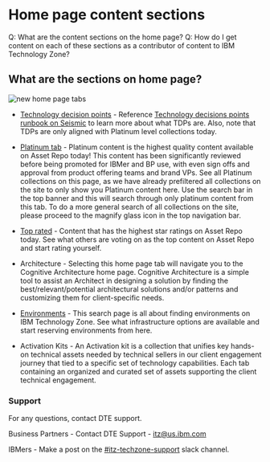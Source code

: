 # Home page content sections

Q: What are the content sections on the home page? 
Q: How do I get content on each of these sections as a contributor of content to IBM Technology Zone?

## What are the sections on home page? 

![new home page tabs](https://github.com/IBM/itz-support-public/blob/main/IBM-Technology-Zone/IBM-Technology-Zone-Runbooks/Images/homepagetabsnew.png)

* [Technology decision points](https://techzone.ibm.com/decisionpoints) - Reference [Technology decisions points runbook on Seismic](https://ibm.seismic.com/app?ContentId=6fff78a4-d544-41c7-b33c-2e5bd2cceba9) to learn more about what TDPs are. Also, note that TDPs are only aligned with Platinum level collections today. 

* [Platinum tab](https://techzone.ibm.com/platinum) - Platinum content is the highest quality content available on Asset Repo today! This content has been significantly reviewed before being promoted for IBMer and BP use, with even sign offs and approval from product offering teams and brand VPs. See all Platinum collections on this page, as we have already prefiltered all collections on the site to only show you Platinum content here. Use the search bar in the top banner and this will search through only platinum content from this tab. To do a more general search of all collections on the site, please proceed to the magnify glass icon in the top navigation bar.

* [Top rated](https://techzone.ibm.com/toprated) - Content that has the highest star ratings on Asset Repo today. See what others are voting on as the top content on Asset Repo and start rating yourself.

* Architecture - Selecting this home page tab will navigate you to the Cognitive Architecture home page. Cognitive Architecture is a simple tool to assist an Architect in designing a solution by finding the best/relevant/potential architectural solutions and/or patterns and customizing them for client-specific needs.

* [Environments](https://techzone.ibm.com/environments) - This search page is all about finding environments on IBM Technology Zone. See what infrastructure options are available and start reserving environments from here. 

* Activation Kits - An Activation kit is a collection that unifies key hands-on technical assets needed by technical sellers in our client engagement journey that tied to a specific set of technology capabilities. Each tab containing an organized and curated set of assets supporting the client technical engagement.

### Support

For any questions, contact DTE support.

Business Partners - Contact DTE Support - itz@us.ibm.com

IBMers - Make a post on the [#itz-techzone-support](https://ibm-itz.slack.com/archives/C0124J683GW) slack channel.
